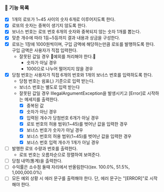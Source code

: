 ### 🚀 기능 목록
- [x] 1개의 로또가 1~45 사이의 숫자 6개로 이루어지도록 한다.
- [x] 로또의 숫자는 중복이 생기지 않도록 한다.
- [x] 보너스 번호는 로또 번호 6개의 숫자와 중복되지 않는 숫자 1개를 뽑는다.
- [x] 맞춘 개수에 따라 1등~5등까지 결과 내용과 상금을 구성한다.
- [x] 로또는 1장에 1000원씩이며, 구입 금액에 해당하는만큼 로또를 발행하도록 한다. 구입 금액은 사용자가 직접 입력한다.
  - 잘못된 값일 경우 🐞예외를 처리해야 한다.🐞
    - 숫자가 아닐 경우
    - 1000으로 나누어 떨어지지 않을 경우
- [x] 당첨 번호는 사용자가 직접 6개의 번호와 1개의 보너스 번호를 입력하도록 한다.
  - 당첨 번호는 쉼표(,) 기준으로 입력 받는다.
  - 보너스 번호는 별도로 입력 받는다
  - 잘못된 값일 경우 IllegalArgumentException을 발생시키고 [Error]로 시작하는 메세지를 출력한다.
    - [x] 중복된 값
    - [x] 숫자가 아닌 경우
    - [x] 입력된 개수가 당첨번호 6개가 아닐 경우
    - [x] 로또 번호의 허용 범위(1~45)를 벗어난 값을 입력한 경우
    - [x] 보너스 번호가 숫자가 아닐 경우
    - [x] 보너스 번호의 허용 범위(1~45)를 벗어난 값을 입력한 경우
    - [x] 보너스 번호 입력 개수가 1개가 아닐 경우
- [ ] 발행한 로또 수량과 번호를 출력한다.
  - 로또 번호는 오름차순으로 정렬하여 보여준다.
- [ ] 당첨 내역(통계)을 출력한다.
- [ ] 수익률은 소수점 둘때 자리에서 반올림한다((ex. 100.0%, 51.5%, 1,000,000.0%)
- [ ] 모든 예외 상황 시 에러 문구를 출력해야 한다. 단, 에러 문구는 "[ERROR]"로 시작해야 한다.
